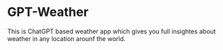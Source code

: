 # GPT-Weather
This is ChatGPT based weather app which gives you full insightes about weather in any location arounf the world.
